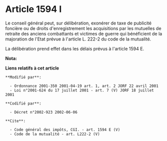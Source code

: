 # Article 1594 I

Le conseil général peut, sur délibération, exonérer de taxe de publicité foncière ou de droits d'enregistrement les
acquisitions par les mutuelles de retraite des anciens combattants et victimes de guerre qui bénéficient de la majoration de
l'Etat prévue à l'article L. 222-2 du code de la mutualité. 

La délibération prend effet dans les délais prévus à l'article 1594 E.

**Nota:**



**Liens relatifs à cet article**

	**Modifié par**:

	  - Ordonnance 2001-350 2001-04-19 art. 1, art. 2 JORF 22 avril 2001
	  - Loi n°2001-624 du 17 juillet 2001 - art. 7 (V) JORF 18 juillet 2001

	**Codifié par**:

	  - Décret n°2002-923 2002-06-06

	**Cite**:

	  - Code général des impôts, CGI. - art. 1594 E (V)
	  - Code de la mutualité - art. L222-2 (V)
